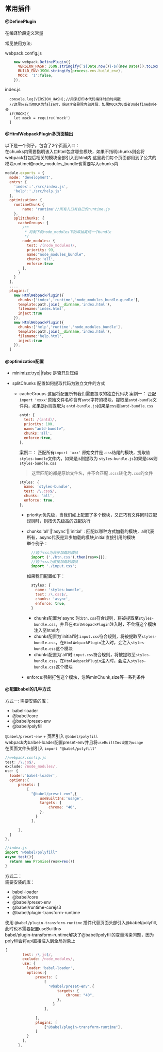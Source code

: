 
## 常用插件
#### @DefinePlugin
在编译阶段定义常量

常见使用方法:

webpack.config.js
```javascript
    new webpack.DefinePlugin({
      VERSION_HASH: JSON.stringify(`${Date.now()}-${(new Date()).toLocaleString()}`),
      BUILD_ENV:JSON.stringify(process.env.build_env),   
      MOCK: '1':false,
    }),
```
index.js
```
  console.log(VERSION_HASH);//用来打印本代码编译时的时间戳
  //这里只有当MOCK为false时，编译才会删除内部片段，如果MOCK为0或者Undefined则不会
  if(MOCK){
    let mock = require('mock')
  }
```

#### @HtmlWebpackPlugin多页面输出

以下是一个例子，包含了2个页面入口：  
在chunks内需要指明该入口html包含哪些模块，如果不指明chunks则会将webpack打包后相关的模块全部引入到html内
这里我们每个页面都用到了公共的模块runtime和node_modules_bundle也需要写入chunks内  

```javascript
module.exports = {
  mode: 'development',
  entry: {
    'index':'./src/index.js',
    'help':'./src/help.js'
  },
  optimization: {
    runtimeChunk:{
        name: 'runtime'//所有入口有自己的runtime.js
    },
    splitChunks: {
      cacheGroups: {
        /**
         * 将剩下的node_modules下的库抽离成一个bundle
         */
        node_modules: {
          test: /(node_modules)/,
          priority: 99,
          name:"node_modules_bundle",
          chunks:'all',
          enforce:true
        },
      }
    }
  },
  ....
  plugins:[
    new HtmlWebpackPlugin({
      chunks:['index','runtime','node_modules_bundle-gundle'],
      template:path.join(__dirname,'index.html'),
      filename:'index.html',
      inject:true
    }),
    new HtmlWebpackPlugin({
      chunks:['help','runtime','node_modules_bundle'],
      template:path.join(__dirname,'index.html'),
      filename:'help.html',
      inject:true
    }),
  ]
```


#### @optimization配置  
* minimize:trye||false  是否开启压缩
* splitChunks 配置如何提取代码为独立文件的方式

  * cacheGroups 这里将配置所有我们需要提取的独立代码块 
    案例一：
      匹配 `import 'xxxx'`原始文件名称含有`antd`字符的模块，提取至`antd-bundle`文件内，如果是js则提取为 `antd-bundle.js`如果是css则`antd-bundle.css`  
    ```javascript
    antd: {
      test: /(antd)/,
      priority: 100,
      name:"antd-bundle",
      chunks:'all',
      enforce:true,
    },
    ```
    案例二：
      匹配所有`import 'xxx'` 原始文件是`.css`结尾的模块，提取值`styles-bundle`文件内，如果是js则提取为 `styles-bundle.js`如果是css则`styles-bundle.css`
      > 这里匹配的都是原始文件名，并不会匹配`.scss`转化为`.css`的文件  
    ```javascript
    styles: {
      name: 'styles-bundle',
      test: /\.css$/,
      chunks: 'all',
      enforce: true,
    },
    ```
    * priority:优先级，当我们如上配置了多个模块，又正巧有文件同时匹配规则时，则按优先级高的匹配执行
    * chunks:'all'||'async'||'initial' : 匹配以哪种方式加载的模块，all代表所有，async代表是异步加载的模块,initial直接引用的模块  
      举个例子： 
      ```javascript
        //这个css为异步加载的模块
        import ('./btn.css').then(res=>{});
        //这个css为直接加载的模块
        import './input.css';
      ```

      如果我们配置如下：  
      ```javascript
        styles: {
          name: 'styles-bundle',
          test: /\.css$/,
          chunks: 'async',
          enforce: true,
        }
      ```

      * chunks配置为'async'时:`btn.css`符合规则，将被提取至`styles-bundle.css`，并且在`HtmlWebpackPlugin`注入时，不会将这个模块注入至html内  
      * chunks配置为'initial'时:`input.css`符合规则，将被提取至`styles-bundle.css`，在`HtmlWebpackPlugin`注入时，会注入`styles-bundle.css`这个模块
      * chunks配置为'all'时:`input.css`符合规则，将被提取至`styles-bundle.css`，在`HtmlWebpackPlugin`注入时，会注入`styles-bundle.css`这个模块
    * enforce:强制打包这个模块，忽略minChunk,size等一系列条件



#### @配置babel的几种方式
方式一: 
需要安装的库：  
* babel-loader
* @babel/core
* @babel/preset-env
* @babel/polyfill

`@babel/preset-env` + 页面引入 `@babel/polyfill`  
webpack内balbel-loader配置preset-env并且将`useBuiltIns设置为usage`  
在页面文件头部引入 `import "@babel/polyfill"`  
```javascript
//webpack.config.js
test: /\.js$/,
exclude: /node_modules/,
use: {
  loader:'babel-loader',
  options:{
      presets: [ 
          [
            "@babel/preset-env",{
                useBuiltIns:'usage',
                targets: {
                    chrome: "40",
                },
              }
            ],
          
      ],
  }
},

//index.js
import "@babel/polyfill"
async test(){
  return new Promise(res=>res())
}

```



方式二：  
需要安装的库：  
* babel-loader
* @babel/core
* @babel/preset-env
* @babel/runtime-corejs3
* @babel/plugin-transform-runtime

使用 `@babel/plugin-transform-runtime` 插件代替页面头部引入@babel/polyfill,此时也不需要配置useBuiltIns   
babel/plugin-transform-runtime解决了@babel/polyfill的变量污染问题，因为polyfill会将api直接注入到全局对象上

```javascript
{
        test: /\.js$/,
        exclude: /node_modules/,
        use: {
          loader:'babel-loader',
          options:{
              presets: [ 
                  [
                    "@babel/preset-env",{
                        targets: {
                            chrome: "40",
                        },
                      }
                  ],
                  
              ],
              plugins: [
                  ["@babel/plugin-transform-runtime"],
              ] 
          }
        },
      },
```